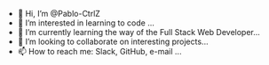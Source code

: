 - 👋 Hi, I’m @Pablo-CtrlZ
- 👀 I’m interested in learning to code ...
- 🌱 I’m currently learning the way of the Full Stack Web Developer...
- 💞️ I’m looking to collaborate on interesting projects...
- 📫 How to reach me: Slack, GitHub, e-mail ...

<!---
Pablo-CtrlZ/Pablo-CtrlZ is a ✨ special ✨ repository because its `README.md` (this file) appears on your GitHub profile.
You can click the Preview link to take a look at your changes.
--->
